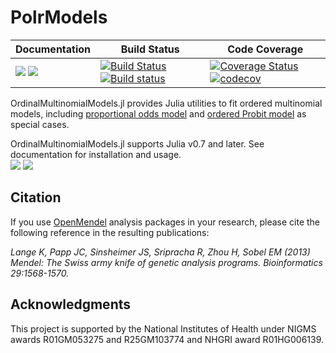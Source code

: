 # PolrModels

| **Documentation** | **Build Status** | **Code Coverage**  |
|-------------------|------------------|--------------------|
| [![](https://img.shields.io/badge/docs-stable-blue.svg)](https://OpenMendel.github.io/OrdinalMultinomialModels.jl/stable) [![](https://img.shields.io/badge/docs-latest-blue.svg)](https://OpenMendel.github.io/OrdinalMultinomialModels.jl/latest) | [![Build Status](https://travis-ci.org/OpenMendel/OrdinalMultinomialModels.jl.svg?branch=master)](https://travis-ci.org/OpenMendel/OrdinalMultinomialModels.jl) [![Build status](https://ci.appveyor.com/api/projects/status/ya0utu6htd533vui/branch/master?svg=true)](https://ci.appveyor.com/project/Hua-Zhou/OrdinalMultinomialModels-jl/branch/master) | [![Coverage Status](https://coveralls.io/repos/github/OpenMendel/OrdinalMultinomialModels.jl/badge.svg?branch=master)](https://coveralls.io/github/OpenMendel/OrdinalMultinomialModels.jl?branch=master) [![codecov](https://codecov.io/gh/OpenMendel/OrdinalMultinomialModels.jl/branch/master/graph/badge.svg)](https://codecov.io/gh/OpenMendel/PolrModels.jl) |  


OrdinalMultinomialModels.jl provides Julia utilities to fit ordered multinomial models, including [proportional odds model](https://en.wikipedia.org/wiki/Ordered_logit) and [ordered Probit model](https://en.wikipedia.org/wiki/Ordered_probit) as special cases. 

OrdinalMultinomialModels.jl supports Julia v0.7 and later. See documentation for installation and usage.  
[![](https://img.shields.io/badge/docs-stable-blue.svg)](https://OpenMendel.github.io/OrdinalMultinomialModels.jl/stable) [![](https://img.shields.io/badge/docs-latest-blue.svg)](https://OpenMendel.github.io/OrdinalMultinomialModels.jl/latest)


## Citation

If you use [OpenMendel](https://openmendel.github.io) analysis packages in your research, please cite the following reference in the resulting publications:

*Lange K, Papp JC, Sinsheimer JS, Sripracha R, Zhou H, Sobel EM (2013) Mendel: The Swiss army knife of genetic analysis programs. Bioinformatics 29:1568-1570.*

## Acknowledgments

This project is supported by the National Institutes of Health under NIGMS awards R01GM053275 and R25GM103774 and NHGRI award R01HG006139.

